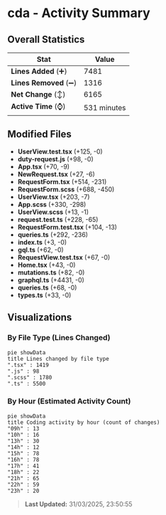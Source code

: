 # cda - Activity Summary 

## Overall Statistics

| Stat                   | Value                                                             |
| ---------------------- | ----------------------------------------------------------------- |
| **Lines Added** (➕)   | 7481                                          |
| **Lines Removed** (➖) | 1316                                        |
| **Net Change** (↕)    | 6165                |
| **Active Time** (⌚)   | 531 minutes |


## Modified Files
- **UserView.test.tsx** (+125, -0)
- **duty-request.js** (+98, -0)
- **App.tsx** (+70, -9)
- **NewRequest.tsx** (+27, -6)
- **RequestForm.tsx** (+514, -231)
- **RequestForm.scss** (+688, -450)
- **UserView.tsx** (+203, -7)
- **App.scss** (+330, -298)
- **UserView.scss** (+13, -1)
- **request.test.ts** (+228, -65)
- **RequestForm.test.tsx** (+104, -13)
- **queries.ts** (+292, -236)
- **index.ts** (+3, -0)
- **gql.ts** (+62, -0)
- **RequestView.test.tsx** (+67, -0)
- **Home.tsx** (+43, -0)
- **mutations.ts** (+82, -0)
- **graphql.ts** (+4431, -0)
- **queries.ts** (+68, -0)
- **types.ts** (+33, -0)

## Visualizations

### By File Type (Lines Changed)

```mermaid
pie showData
title Lines changed by file type
".tsx" : 1419
".js" : 98
".scss" : 1780
".ts" : 5500
```

### By Hour (Estimated Activity Count)

```mermaid
pie showData
title Coding activity by hour (count of changes)
"09h" : 13
"10h" : 16
"13h" : 30
"14h" : 12
"15h" : 78
"16h" : 78
"17h" : 41
"18h" : 22
"21h" : 65
"22h" : 59
"23h" : 20
```


> **Last Updated:** 31/03/2025, 23:50:55